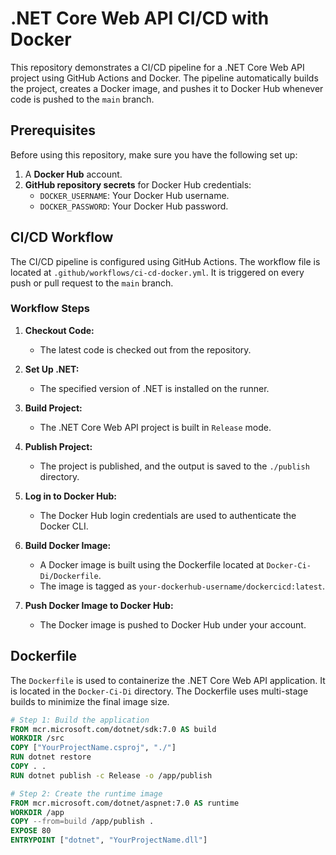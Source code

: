# .NET Core Web API CI/CD with Docker

This repository demonstrates a CI/CD pipeline for a .NET Core Web API project using GitHub Actions and Docker. The pipeline automatically builds the project, creates a Docker image, and pushes it to Docker Hub whenever code is pushed to the `main` branch.

## Prerequisites

Before using this repository, make sure you have the following set up:

1. A **Docker Hub** account.
2. **GitHub repository secrets** for Docker Hub credentials:
   - `DOCKER_USERNAME`: Your Docker Hub username.
   - `DOCKER_PASSWORD`: Your Docker Hub password.

## CI/CD Workflow

The CI/CD pipeline is configured using GitHub Actions. The workflow file is located at `.github/workflows/ci-cd-docker.yml`. It is triggered on every push or pull request to the `main` branch.

### Workflow Steps

1. **Checkout Code:**
   - The latest code is checked out from the repository.

2. **Set Up .NET:**
   - The specified version of .NET is installed on the runner.

3. **Build Project:**
   - The .NET Core Web API project is built in `Release` mode.

4. **Publish Project:**
   - The project is published, and the output is saved to the `./publish` directory.

5. **Log in to Docker Hub:**
   - The Docker Hub login credentials are used to authenticate the Docker CLI.

6. **Build Docker Image:**
   - A Docker image is built using the Dockerfile located at `Docker-Ci-Di/Dockerfile`.
   - The image is tagged as `your-dockerhub-username/dockercicd:latest`.

7. **Push Docker Image to Docker Hub:**
   - The Docker image is pushed to Docker Hub under your account.

## Dockerfile

The `Dockerfile` is used to containerize the .NET Core Web API application. It is located in the `Docker-Ci-Di` directory. The Dockerfile uses multi-stage builds to minimize the final image size.

```dockerfile
# Step 1: Build the application
FROM mcr.microsoft.com/dotnet/sdk:7.0 AS build
WORKDIR /src
COPY ["YourProjectName.csproj", "./"]
RUN dotnet restore
COPY . .
RUN dotnet publish -c Release -o /app/publish

# Step 2: Create the runtime image
FROM mcr.microsoft.com/dotnet/aspnet:7.0 AS runtime
WORKDIR /app
COPY --from=build /app/publish .
EXPOSE 80
ENTRYPOINT ["dotnet", "YourProjectName.dll"]
